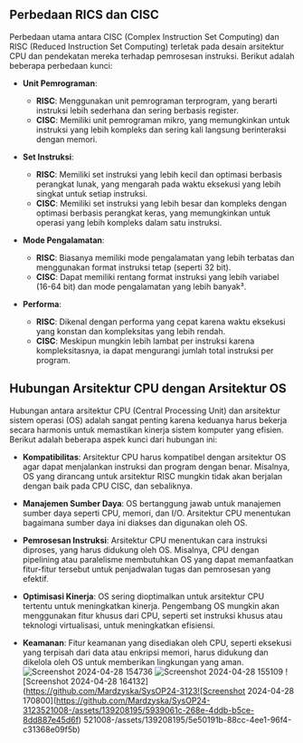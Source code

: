 ## Perbedaan RICS dan CISC

Perbedaan utama antara CISC (Complex Instruction Set Computing) dan RISC (Reduced Instruction Set Computing) terletak pada desain arsitektur CPU dan pendekatan mereka terhadap pemrosesan instruksi. Berikut adalah beberapa perbedaan kunci:

- **Unit Pemrograman**:
  - **RISC**: Menggunakan unit pemrograman terprogram, yang berarti instruksi lebih sederhana dan sering berbasis register.
  - **CISC**: Memiliki unit pemrograman mikro, yang memungkinkan untuk instruksi yang lebih kompleks dan sering kali langsung berinteraksi dengan memori.

- **Set Instruksi**:
  - **RISC**: Memiliki set instruksi yang lebih kecil dan optimasi berbasis perangkat lunak, yang mengarah pada waktu eksekusi yang lebih singkat untuk setiap instruksi.
  - **CISC**: Memiliki set instruksi yang lebih besar dan kompleks dengan optimasi berbasis perangkat keras, yang memungkinkan untuk operasi yang lebih kompleks dalam satu instruksi.

- **Mode Pengalamatan**:
  - **RISC**: Biasanya memiliki mode pengalamatan yang lebih terbatas dan menggunakan format instruksi tetap (seperti 32 bit).
  - **CISC**: Dapat memiliki rentang format instruksi yang lebih variabel (16-64 bit) dan mode pengalamatan yang lebih banyak³.

- **Performa**:
  - **RISC**: Dikenal dengan performa yang cepat karena waktu eksekusi yang konstan dan kompleksitas yang lebih rendah.
  - **CISC**: Meskipun mungkin lebih lambat per instruksi karena kompleksitasnya, ia dapat mengurangi jumlah total instruksi per program.
 
## Hubungan Arsitektur CPU dengan Arsitektur OS

Hubungan antara arsitektur CPU (Central Processing Unit) dan arsitektur sistem operasi (OS) adalah sangat penting karena keduanya harus bekerja secara harmonis untuk memastikan kinerja sistem komputer yang efisien. Berikut adalah beberapa aspek kunci dari hubungan ini:

- **Kompatibilitas**: Arsitektur CPU harus kompatibel dengan arsitektur OS agar dapat menjalankan instruksi dan program dengan benar. Misalnya, OS yang dirancang untuk arsitektur RISC mungkin tidak akan berjalan dengan baik pada CPU CISC, dan sebaliknya.

- **Manajemen Sumber Daya**: OS bertanggung jawab untuk manajemen sumber daya seperti CPU, memori, dan I/O. Arsitektur CPU menentukan bagaimana sumber daya ini diakses dan digunakan oleh OS.

- **Pemrosesan Instruksi**: Arsitektur CPU menentukan cara instruksi diproses, yang harus didukung oleh OS. Misalnya, CPU dengan pipelining atau paralelisme membutuhkan OS yang dapat memanfaatkan fitur-fitur tersebut untuk penjadwalan tugas dan pemrosesan yang efektif.

- **Optimisasi Kinerja**: OS sering dioptimalkan untuk arsitektur CPU tertentu untuk meningkatkan kinerja. Pengembang OS mungkin akan menggunakan fitur khusus dari CPU, seperti set instruksi khusus atau teknologi virtualisasi, untuk meningkatkan efisiensi.

- **Keamanan**: Fitur keamanan yang disediakan oleh CPU, seperti eksekusi yang terpisah dari data atau enkripsi memori, harus didukung dan dikelola oleh OS untuk memberikan lingkungan yang aman.
![Screenshot 2024-04-28 154736](https://github.com/Mardzyska/SysOP24-3123521008-/assets/139208195/449b3f86-c537-49ab-8b9a-a7ae2e9fb479)
![Screenshot 2024-04-28 155109](https://github.com/Mardzyska/SysOP24-3123521008-/assets/139208195/da68d75c-066b-4c28-bf0e-b1d2a0ff57a7)
![Screenshot 2024-04-28 164132](https://github.com/Mardzyska/SysOP24-3123![Screenshot 2024-04-28 170800](https://github.com/Mardzyska/SysOP24-3123521008-/assets/139208195/5939061c-268e-4ddb-b5ce-8dd887e45d6f)
521008-/assets/139208195/5e50191b-88cc-4ee1-96f4-c31368e09f5b)

